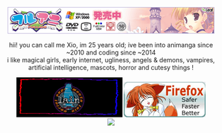 <p align="center">
  <img src="banner1.gif"/>
</p>
<p align="center">
 hii! you can call me Xio, im 25 years old; ive been into animanga since ~2010 and coding since ~2014 <br> 
i like magical girls, early internet, ugliness, angels & demons, vampires, artificial intelligence, mascots, horror and cutesy things !
  </p>
<p align="center">
  <img src="lain.gif"/> <img src="firefox.png"/><br> 
  <img src="https://count.getloli.com/get/@kittypawsu?theme=gelbooru"/>
</p>
